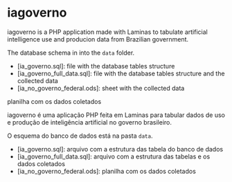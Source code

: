 # iagoverno

iagoverno is a PHP application made with Laminas to tabulate artificial intelligence use and producion data from Brazilian government.

The database schema in into the `data` folder.

* [ia_governo.sql]: file with the database tables structure
* [ia_governo_full_data.sql]: file with the database tables structure and the collected data
* [ia_no_governo_federal.ods]: sheet with the collected data

planilha com os dados coletados

iagoverno é uma aplicação PHP feita em Laminas para tabular dados de uso e produção de inteligência artificial no governo brasileiro.

O esquema do banco de dados está na pasta `data`.

* [ia_governo.sql]: arquivo com a estrutura das tabela do banco de dados
* [ia_governo_full_data.sql]: arquivo com a estrutura das tabelas e os dados coletados
* [ia_no_governo_federal.ods]: planilha com os dados coletados
